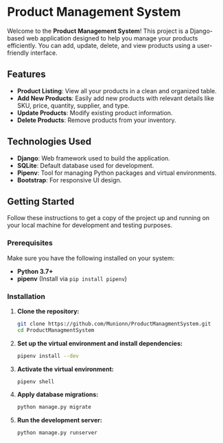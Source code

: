 # Product Management System

Welcome to the **Product Management System**! This project is a Django-based web application designed to help you manage your products efficiently. You can add, update, delete, and view products using a user-friendly interface.

## Features

- **Product Listing**: View all your products in a clean and organized table.
- **Add New Products**: Easily add new products with relevant details like SKU, price, quantity, supplier, and type.
- **Update Products**: Modify existing product information.
- **Delete Products**: Remove products from your inventory.

## Technologies Used

- **Django**: Web framework used to build the application.
- **SQLite**: Default database used for development.
- **Pipenv**: Tool for managing Python packages and virtual environments.
- **Bootstrap**: For responsive UI design.

## Getting Started

Follow these instructions to get a copy of the project up and running on your local machine for development and testing purposes.

### Prerequisites

Make sure you have the following installed on your system:

- **Python 3.7+**
- **pipenv** (Install via `pip install pipenv`)

### Installation

1. **Clone the repository:**

   ```bash
   git clone https://github.com/Munionn/ProductManagmentSystem.git
   cd ProductManagmentSystem
2. **Set up the virtual environment and install dependencies:**
    ```bash
    pipenv install --dev
3. **Activate the virtual environment:**
    ```bash
    pipenv shell
4. **Apply database migrations:**
    ```bash
    python manage.py migrate
5. **Run the development server:**
    ```bash
    python manage.py runserver

  
